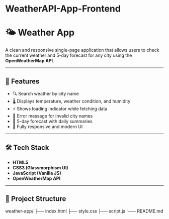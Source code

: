 # WeatherAPI-App-Frontend

# 🌤️ Weather App

A clean and responsive single-page application that allows users to check the current weather and 5-day forecast for any city using the **OpenWeatherMap API**.

---

## 🚀 Features

- 🔍 Search weather by city name  
- 🌡️ Displays temperature, weather condition, and humidity  
- ⚡ Shows loading indicator while fetching data  
- 🚫 Error message for invalid city names   
- 📅 5-day forecast with daily summaries  
- 📱 Fully responsive and modern UI  

---

## 🛠️ Tech Stack

- **HTML5**  
- **CSS3 (Glassmorphism UI)**  
- **JavaScript (Vanilla JS)**  
- **OpenWeatherMap API**

---

## 📂 Project Structure
weather-app/
├── index.html
├── style.css
├── script.js
└── README.md


